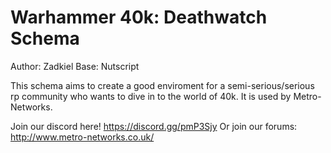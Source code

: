 # Warhammer 40k: Deathwatch Schema

Author: Zadkiel
Base: Nutscript

This schema aims to create a good enviroment for a semi-serious/serious rp community who wants to dive in to the world of 40k. It is used by Metro-Networks.

Join our discord here!  https://discord.gg/pmP3Sjy
Or join our forums: http://www.metro-networks.co.uk/

